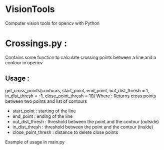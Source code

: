 # VisionTools
Computer vision tools for opencv with Python 

# Crossings.py : 
Contains some function to calculate crossing points between a line and a contour in opencv

## Usage : 
get_cross_points(contours, start_point, end_point, out_dist_thresh = 1, in_dist_thresh = -1, close_point_thresh = 10) 
Where : 
Returns cross points between two points and list of contours
- start_point : starting of the line
- end_point : ending of the line
- out_dist_thresh : threshold between the point and the contour (outside)
- in_dist_thresh : threshold between the point and the contour (inside)
- close_point_thresh : distance to delete close points 

Example of usage in main.py
